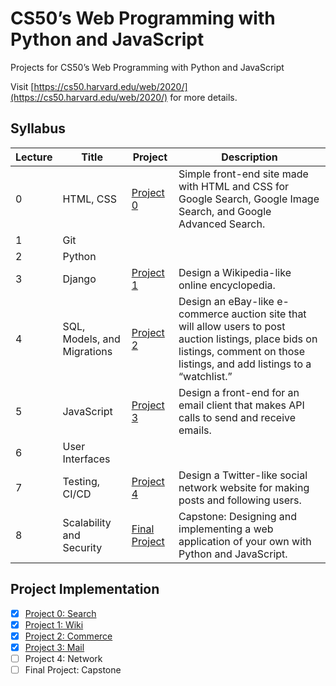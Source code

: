 # CS50’s Web Programming with Python and JavaScript

Projects for CS50’s Web Programming with Python and JavaScript

Visit [https://cs50.harvard.edu/web/2020/](https://cs50.harvard.edu/web/2020/) for more details.

## Syllabus

| Lecture | Title                       | Project                         | Description |
|---------|-----------------------------|---------------------------------|-------------|
| 0       | HTML, CSS                   | [Project 0](https://cs50.harvard.edu/web/2020/projects/0/search/)   | Simple front-end site made with HTML and CSS for Google Search, Google Image Search, and Google Advanced Search. |
| 1       | Git                         |                                 | |
| 2       | Python                      |                                 | |
| 3       | Django                      | [Project 1](https://cs50.harvard.edu/web/2020/projects/1/wiki/)     | Design a Wikipedia-like online encyclopedia. |
| 4       | SQL, Models, and Migrations | [Project 2](https://cs50.harvard.edu/web/2020/projects/2/commerce/) | Design an eBay-like e-commerce auction site that will allow users to post auction listings, place bids on listings, comment on those listings, and add listings to a “watchlist.” |
| 5       | JavaScript                  | [Project 3](https://cs50.harvard.edu/web/2020/projects/3/mail/)     | Design a front-end for an email client that makes API calls to send and receive emails.  |
| 6       | User Interfaces             |                                 | |
| 7       | Testing, CI/CD              | [Project 4](https://cs50.harvard.edu/web/2020/projects/4/network/) | Design a Twitter-like social network website for making posts and following users. |
| 8       | Scalability and Security    | [Final Project](https://cs50.harvard.edu/web/2020/projects/final/capstone/)| Capstone: Designing and implementing a web application of your own with Python and JavaScript. |

## Project Implementation

- [X] [Project 0: Search](Project0-Search)
- [X] [Project 1: Wiki](Project1-Wiki)
- [X] [Project 2: Commerce](Project2-Commerce)
- [X] [Project 3: Mail](Project3-Mail)
- [ ] Project 4: Network
- [ ] Final Project: Capstone
